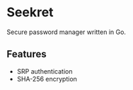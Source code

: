# Seekret

Secure password manager written in Go.

## Features

- SRP authentication
- SHA-256 encryption
